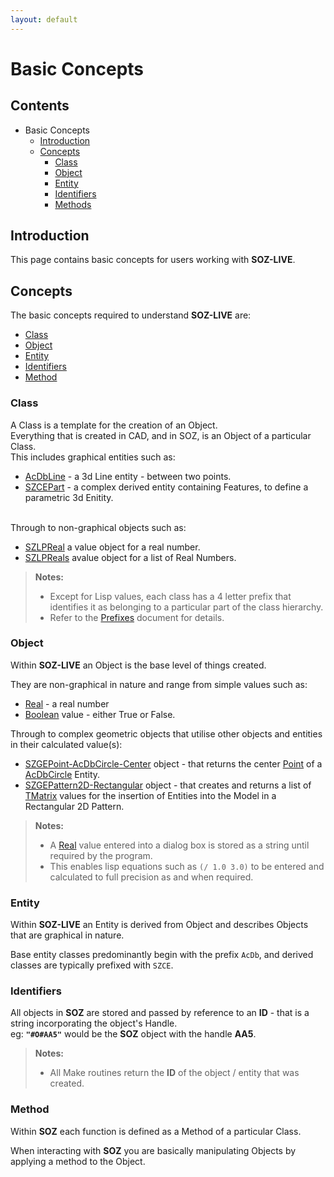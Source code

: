 ```yaml
---
layout: default
---
```


# Basic Concepts

## Contents

- Basic Concepts
  - [Introduction](#introduction)
  - [Concepts](#concepts)
    - [Class](#class)
    - [Object](#object)
    - [Entity](#entity)
    - [Identifiers](#identifiers)
    - [Methods](#methods)  
    

## Introduction

This page contains basic concepts for users working with **SOZ-LIVE**.  

## Concepts

The basic concepts required to understand **SOZ-LIVE** are:

- [Class](#class)
- [Object](#object)
- [Entity](#entity)
- [Identifiers](#identifiers)
- [Method](#method)


### Class

A Class is a template for the creation of an Object.  
Everything that is created in CAD, and in SOZ, is an Object of a particular Class.  
This includes graphical entities such as:

- [AcDbLine](/classes/AcDbLine.html) - a 3d Line entity - between two points.
- [SZCEPart](/classes/SZCEPart.html) - a complex derived entity containing Features, to define a parametric 3d Enitity.  

<br>
Through to non-graphical objects such as:

- [SZLPReal](/classes/SZLPReal.html) a value object for a real number.
- [SZLPReals](/classes/SZLPReals.html) avalue object for a list of Real Numbers.


> **Notes:**<br>
> - Except for Lisp values, each class has a 4 letter prefix that identifies it as belonging to a particular part of the class hierarchy.  
> - Refer to the [Prefixes](/docs/prefixes.html) document for details.


### Object

Within **SOZ-LIVE** an Object is the base level of things created.

They are non-graphical in nature and range from simple values such as:

- [Real](/classes/Real.html) - a real number
- [Boolean](/classes/Boolean.html) value - either True or False.

Through to complex geometric objects that utilise other objects and entities in their calculated value(s):

- [SZGEPoint-AcDbCircle-Center](/classes/SZGEPoint-AcDbCircle-Center.html) object - that returns the center [Point](/classes/Point.html) of a [AcDbCircle](/classes/AcDbCircle.html) Entity.
- [SZGEPattern2D-Rectangular](/classes/SZGEPattern2D-Rectangular.html) object - that creates and returns a list of [TMatrix](/classes/TMatrix.html) values for the insertion of Entities into the Model in a Rectangular 2D Pattern.  


> **Notes:**<br>
> - A [Real](/classes/Real.html) value entered into a dialog box is stored as a string until required by the program. 
> - This enables lisp equations such as `(/ 1.0 3.0)` to be entered and calculated to full precision as and when required.


### Entity

Within **SOZ-LIVE** an Entity is derived from Object and describes Objects that are graphical in nature.

Base entity classes predominantly begin with the prefix `AcDb`, and derived classes are typically prefixed with `SZCE`.


### Identifiers

All objects in **SOZ** are stored and passed by reference to an **ID** - that is a string incorporating the object's Handle.  
eg: **`"#O#AA5"`** would be the **SOZ** object with the handle **AA5**.

> **Notes:**<br>
> - All Make routines return the **ID** of the object / entity that was created.


### Method

Within **SOZ** each function is defined as a Method of a particular Class.  

When interacting with **SOZ** you are basically manipulating Objects by applying a method to the Object.

